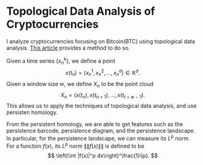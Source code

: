 # Topological Data Analysis of Cryptocurrencies

I analyze cryptocurrencies focusing on Bitcoin(BTC) using topological data analysis. [This article](https://arxiv.org/abs/1703.04385) provides a method to do so. 

Given a time series $\{x^k_n\}$, we define a point $$ x(t_n) = (x_n^1, x_n^2, \dots, x_n^d) \in \mathbb{R}^d. $$ Given a window size $w$, we define $X_n$ to be the point cloud $$X_n = (x(t_n), x(t_{n+1}), \dots , x(t_{t+w-1}).$$ This allows us to apply the techniques of topological data analysis, and use persisten homology.

From the persistent homology, we are able to get features such as the persistence barcode, persistence diagram, and the persistence landscape. In particular, for the persistence landscape, we can measure its $L^p$ norm. For a function $f(x)$, its $L^p$ norm $\|\|f(x)\|\|$ is defined to be $$ \left(\int |f(x)|^p dx\right)^\frac{1}{p}. $$
